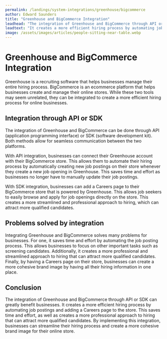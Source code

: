 ```yaml
---
permalink: /landings/system-integrations/greenhouse/bigcommerce
author: Edward Saunders
title: "Greenhouse and BigCommerce Integration"
leadhead: "The integration of Greenhouse and BigCommerce through API or SDK can greatly benefit businesses"
leadtext: "It creates a more efficient hiring process by automating job postings and adding a Careers page to the store. This saves time and effort, as well as creates a more professional approach to hiring that can attract more qualified candidates. By implementing this integration, businesses can streamline their hiring process and create a more cohesive brand image for their online store."
image: /assets/images/articles/people-sitting-near-table.webp
---
```

<div class="arttext">        <h1>Greenhouse and BigCommerce Integration</h1>
        <p>Greenhouse is a recruiting software that helps businesses manage their entire hiring process. BigCommerce is an ecommerce platform that helps businesses create and manage their online stores. While these two tools may seem unrelated, they can be integrated to create a more efficient hiring process for online businesses.</p>
        <h2>Integration through API or SDK</h2>
        <p>The integration of Greenhouse and BigCommerce can be done through API (application programming interface) or SDK (software development kit). Both methods allow for seamless communication between the two platforms.</p>
        <p>With API integration, businesses can connect their Greenhouse account with their BigCommerce store. This allows them to automate their hiring process by automatically creating new job postings on their store whenever they create a new job opening in Greenhouse. This saves time and effort as businesses no longer have to manually update their job postings.</p>
        <p>With SDK integration, businesses can add a Careers page to their BigCommerce store that is powered by Greenhouse. This allows job seekers to easily browse and apply for job openings directly on the store. This creates a more streamlined and professional approach to hiring, which can attract more qualified candidates.</p>
        <h2>Problems solved by integration</h2>
        <p>Integrating Greenhouse and BigCommerce solves many problems for businesses. For one, it saves time and effort by automating the job posting process. This allows businesses to focus on other important tasks such as screening candidates. Additionally, it creates a more professional and streamlined approach to hiring that can attract more qualified candidates. Finally, by having a Careers page on their store, businesses can create a more cohesive brand image by having all their hiring information in one place.</p>
        <h2>Conclusion</h2>
        <p>The integration of Greenhouse and BigCommerce through API or SDK can greatly benefit businesses. It creates a more efficient hiring process by automating job postings and adding a Careers page to the store. This saves time and effort, as well as creates a more professional approach to hiring that can attract more qualified candidates. By implementing this integration, businesses can streamline their hiring process and create a more cohesive brand image for their online store.</p>
</div>